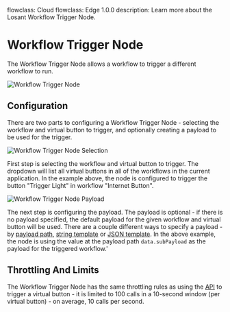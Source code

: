 flowclass: Cloud
flowclass: Edge 1.0.0
description: Learn more about the Losant Workflow Trigger Node.

# Workflow Trigger Node

The Workflow Trigger Node allows a workflow to trigger a different workflow to run.

![Workflow Trigger Node](/images/workflows/outputs/workflow-trigger-node.png "Workflow Trigger Node")

## Configuration

There are two parts to configuring a Workflow Trigger Node - selecting the workflow and virtual button to trigger, and optionally creating a payload to be used for the trigger.

![Workflow Trigger Node Selection](/images/workflows/outputs/workflow-trigger-node-selection.png "Workflow Trigger Node Selection")

First step is selecting the workflow and virtual button to trigger. The dropdown will list all virtual buttons in all of the workflows in the current application. In the example above, the node is configured to trigger the button "Trigger Light" in workflow "Internet Button".

![Workflow Trigger Node Payload](/images/workflows/outputs/workflow-trigger-node-payload.png "Workflow Trigger Node Payload")

The next step is configuring the payload. The payload is optional - if there is no payload specified, the default payload for the given workflow and virtual button will be used. There are a couple different ways to specify a payload - by [payload path](/workflows/accessing-payload-data/#payload-paths), [string template](/workflows/accessing-payload-data/#string-templates) or [JSON template](/workflows/accessing-payload-data/#json-templates). In the above example, the node is using the value at the payload path `data.subPayload` as the payload for the triggered workflow.'

## Throttling And Limits

The Workflow Trigger Node has the same throttling rules as using the [API](/rest-api/overview/#throttles-and-limits) to trigger a virtual button - it is limited to 100 calls in a 10-second window (per virtual button) - on average, 10 calls per second.
